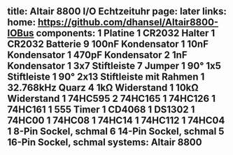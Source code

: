 title: Altair 8800 I/O Echtzeituhr
page: later
links:
    home: https://github.com/dhansel/Altair8800-IOBus
components:
    1 Platine
    1 CR2032 Halter
    1 CR2032 Batterie
    9 100nF Kondensator
    1 10nF Kondensator
    1 470pF Kondensator
    2 1nF Kondensator
    1 3x7 Stiftleiste
    7 Jumper
    1 90° 1x5 Stiftleiste 
    1 90° 2x13 Stiftleiste mit Rahmen
    1 32.768kHz Quarz
    4 1kΩ Widerstand
    1 10kΩ Widerstand
    1 74HC595
    2 74HC165
    1 74HC126
    1 74HC161
    1 555 Timer
    1 CD4068
    1 DS1302
    1 74HC00
    1 74HC08
    1 74HC14
    1 74HC112
    1 74HC04
    1 8-Pin Sockel, schmal
    6 14-Pin Sockel, schmal
    5 16-Pin Sockel, schmal
systems:
    Altair 8800
---
